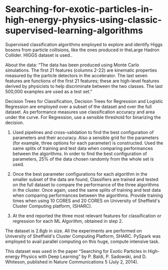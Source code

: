 # Searching-for-exotic-particles-in-high-energy-physics-using-classic-supervised-learning-algorithms
Supervised classification algorithms employed to explore and identify Higgs bosons from particle collisions, like the ones produced in the ​Large Hadron Collider​. HIGGS dataset is used.​.

About the data: “The data has been produced using Monte Carlo simulations. The first 21 features (columns 2-22) are kinematic properties measured by the particle detectors in the accelerator. The last seven features are functions of the first 21 features; these are high-level features derived by physicists to help discriminate between the two classes. The last 500,000 examples are used as a test set.”

Decision Trees for Classification, Decision Trees for Regression and Logistic Regression are employed over a subset of the dataset and over the full dataset. As performance measures use classification accuracy and ​area under the curve​. For Regression, use a sensible threshold for binarizing the decision.

1. Used pipelines and cross-validation to find the best configuration of parameters and their accuracy. Also a sensible grid for the parameters (for example, three options for each parameter) is constructed. Used the same splits of training and test data when comparing performances between the algorithms. ​In order to find the best configuration of parameters, 25% of the data chosen randomly from the whole set is used​.
     
2. Once the best parameter configurations for each algorithm in the smaller subset of the data are found, Classifiers are trained and tested on the full dataset to compare the performance of the three algorithms in the cluster. Once again, used the same splits of training and test data when comparing performances between the algorithms. Provide training times when using 10 CORES and 20 CORES on University of Sheffield's Cluster Computing platform, (SHARC). 

3. At the end reported the three most relevant features for classification or regression for each ML Algorithm, obtained in step 2.

The dataset is 2.6gb in size. All the experiments are performed on University of Sheffield's Cluster Computing Platform, SHARC. PySpark was employed to avail parallel computing on this huge, compute intensive task.

This dataset was used in the paper ​“Searching for Exotic Particles in High-energy Physics with Deep Learning” by P. Baldi, P. Sadowski, and D. Whiteson, published in Nature Communications 5 (July 2, 2014).
